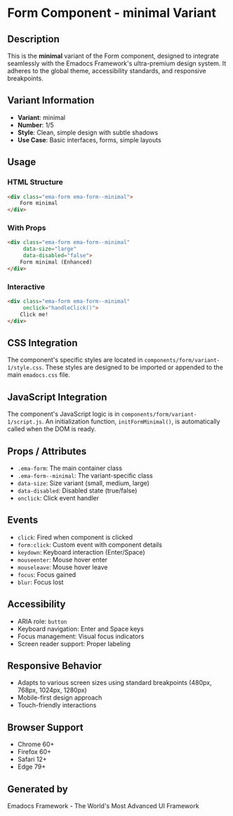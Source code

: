 # Form Component - minimal Variant

## Description
This is the **minimal** variant of the Form component, designed to integrate seamlessly with the Emadocs Framework's ultra-premium design system. It adheres to the global theme, accessibility standards, and responsive breakpoints.

## Variant Information
- **Variant**: minimal
- **Number**: 1/5
- **Style**: Clean, simple design with subtle shadows
- **Use Case**: Basic interfaces, forms, simple layouts

## Usage

### HTML Structure
```html
<div class="ema-form ema-form--minimal">
    Form minimal
</div>
```

### With Props
```html
<div class="ema-form ema-form--minimal" 
     data-size="large" 
     data-disabled="false">
    Form minimal (Enhanced)
</div>
```

### Interactive
```html
<div class="ema-form ema-form--minimal" 
     onclick="handleClick()">
    Click me!
</div>
```

## CSS Integration
The component's specific styles are located in `components/form/variant-1/style.css`. These styles are designed to be imported or appended to the main `emadocs.css` file.

## JavaScript Integration
The component's JavaScript logic is in `components/form/variant-1/script.js`. An initialization function, `initFormMinimal()`, is automatically called when the DOM is ready.

## Props / Attributes
- `.ema-form`: The main container class
- `.ema-form--minimal`: The variant-specific class
- `data-size`: Size variant (small, medium, large)
- `data-disabled`: Disabled state (true/false)
- `onclick`: Click event handler

## Events
- `click`: Fired when component is clicked
- `form:click`: Custom event with component details
- `keydown`: Keyboard interaction (Enter/Space)
- `mouseenter`: Mouse hover enter
- `mouseleave`: Mouse hover leave
- `focus`: Focus gained
- `blur`: Focus lost

## Accessibility
- ARIA role: `button`
- Keyboard navigation: Enter and Space keys
- Focus management: Visual focus indicators
- Screen reader support: Proper labeling

## Responsive Behavior
- Adapts to various screen sizes using standard breakpoints (480px, 768px, 1024px, 1280px)
- Mobile-first design approach
- Touch-friendly interactions

## Browser Support
- Chrome 60+
- Firefox 60+
- Safari 12+
- Edge 79+

## Generated by
Emadocs Framework - The World's Most Advanced UI Framework
